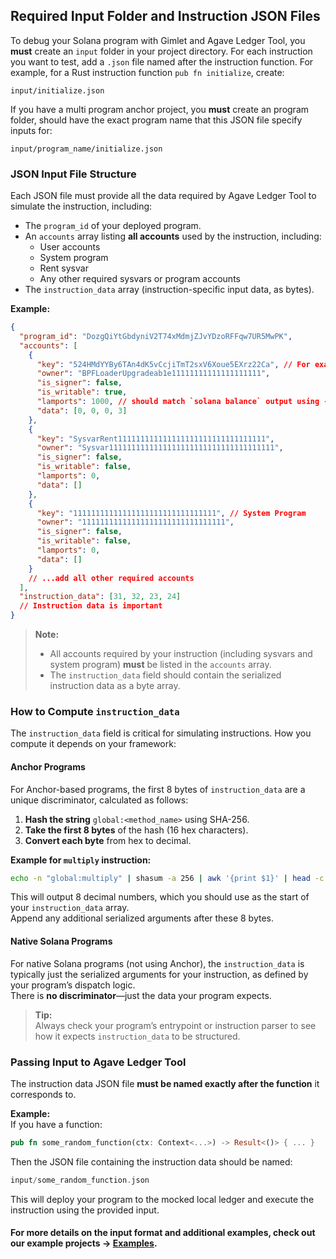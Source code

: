 ## Required Input Folder and Instruction JSON Files

To debug your Solana program with Gimlet and Agave Ledger Tool, you **must** create an `input` folder in your project directory. For each instruction you want to test, add a `.json` file named after the instruction function. For example, for a Rust instruction function `pub fn initialize`, create:

```
input/initialize.json
```

If you have a multi program anchor project, you **must** create an program folder, should have the exact program name that this JSON file specify inputs for:

```
input/program_name/initialize.json
```

### JSON Input File Structure

Each JSON file must provide all the data required by Agave Ledger Tool to simulate the instruction, including:

- The `program_id` of your deployed program.
- An `accounts` array listing **all accounts** used by the instruction, including:
  - User accounts
  - System program
  - Rent sysvar
  - Any other required sysvars or program accounts
- The `instruction_data` array (instruction-specific input data, as bytes).

**Example:**

```json
{
  "program_id": "DozgQiYtGbdyniV2T74xMdmjZJvYDzoRFFqw7UR5MwPK",
  "accounts": [
    {
      "key": "524HMdYYBy6TAn4dK5vCcjiTmT2sxV6Xoue5EXrz22Ca", // For example this is ur signer local keypair
      "owner": "BPFLoaderUpgradeab1e11111111111111111111",
      "is_signer": false,
      "is_writable": true,
      "lamports": 1000, // should match `solana balance` output using --lamports flag
      "data": [0, 0, 0, 3]
    },
    {
      "key": "SysvarRent111111111111111111111111111111111",
      "owner": "Sysvar1111111111111111111111111111111111111",
      "is_signer": false,
      "is_writable": false,
      "lamports": 0,
      "data": []
    },
    {
      "key": "11111111111111111111111111111111", // System Program
      "owner": "11111111111111111111111111111111",
      "is_signer": false,
      "is_writable": false,
      "lamports": 0,
      "data": []
    }
    // ...add all other required accounts
  ],
  "instruction_data": [31, 32, 23, 24]
  // Instruction data is important
}
```

> **Note:**  
> - All accounts required by your instruction (including sysvars and system program) **must** be listed in the `accounts` array.
> - The `instruction_data` field should contain the serialized instruction data as a byte array.


### How to Compute `instruction_data`

The `instruction_data` field is critical for simulating instructions. How you compute it depends on your framework:

#### **Anchor Programs**

For Anchor-based programs, the first 8 bytes of `instruction_data` are a unique discriminator, calculated as follows:

1. **Hash the string** `global:<method_name>` using SHA-256.
2. **Take the first 8 bytes** of the hash (16 hex characters).
3. **Convert each byte** from hex to decimal.

**Example for `multiply` instruction:**

```sh
echo -n "global:multiply" | shasum -a 256 | awk '{print $1}' | head -c 16 | grep -o .. | while read hex; do printf "%d " 0x$hex; done; echo
```

This will output 8 decimal numbers, which you should use as the start of your `instruction_data` array.  
Append any additional serialized arguments after these 8 bytes.

#### **Native Solana Programs**

For native Solana programs (not using Anchor), the `instruction_data` is typically just the serialized arguments for your instruction, as defined by your program’s dispatch logic.  
There is **no discriminator**—just the data your program expects.

> **Tip:**  
> Always check your program’s entrypoint or instruction parser to see how it expects `instruction_data` to be structured.


### Passing Input to Agave Ledger Tool

The instruction data JSON file **must be named exactly after the function** it corresponds to.

**Example:**  
If you have a function:  

```rust
pub fn some_random_function(ctx: Context<...>) -> Result<()> { ... }
```

Then the JSON file containing the instruction data should be named:

```rs
input/some_random_function.json
```

This will deploy your program to the mocked local ledger and execute the instruction using the provided input.

#### For more details on the input format and additional examples, check out our example projects -> [Examples](../examples/).

